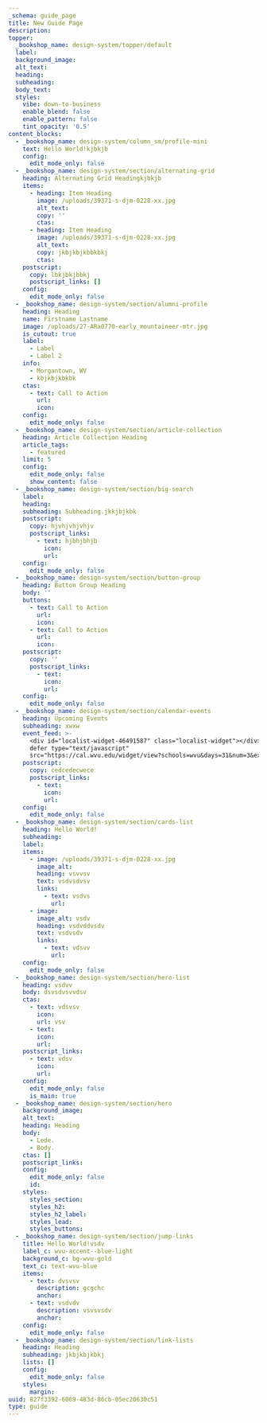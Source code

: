 ```yaml
---
_schema: guide_page
title: New Guide Page
description:
topper:
  _bookshop_name: design-system/topper/default
  label:
  background_image:
  alt_text:
  heading:
  subheading:
  body_text:
  styles:
    vibe: down-to-business
    enable_blend: false
    enable_pattern: false
    tint_opacity: '0.5'
content_blocks:
  - _bookshop_name: design-system/column_sm/profile-mini
    text: Hello World!kjbkjb
    config:
      edit_mode_only: false
  - _bookshop_name: design-system/section/alternating-grid
    heading: Alternating Grid Headingkjbkjb
    items:
      - heading: Item Heading
        image: /uploads/39371-s-djm-0228-xx.jpg
        alt_text:
        copy: ''
        ctas:
      - heading: Item Heading
        image: /uploads/39371-s-djm-0228-xx.jpg
        alt_text:
        copy: jkbjkbjkbbkbkj
        ctas:
    postscript:
      copy: lbkjbkjbbkj
      postscript_links: []
    config:
      edit_mode_only: false
  - _bookshop_name: design-system/section/alumni-profile
    heading: Heading
    name: Firstname Lastname
    image: /uploads/27-ARa0770-early_mountaineer-mtr.jpg
    is_cutout: true
    label:
      - Label
      - Label 2
    info:
      - Morgantown, WV
      - kbjkbjkbkbk
    ctas:
      - text: Call to Action
        url:
        icon:
    config:
      edit_mode_only: false
  - _bookshop_name: design-system/section/article-collection
    heading: Article Collection Heading
    article_tags:
      - featured
    limit: 5
    config:
      edit_mode_only: false
      show_content: false
  - _bookshop_name: design-system/section/big-search
    label:
    heading:
    subheading: Subheading.jkkjbjkbk
    postscript:
      copy: hjvhjvhjvhjv
      postscript_links:
        - text: hjbhjbhjb
          icon:
          url:
    config:
      edit_mode_only: false
  - _bookshop_name: design-system/section/button-group
    heading: Button Group Heading
    body: ''
    buttons:
      - text: Call to Action
        url:
        icon:
      - text: Call to Action
        url:
        icon:
    postscript:
      copy: ''
      postscript_links:
        - text:
          icon:
          url:
    config:
      edit_mode_only: false
  - _bookshop_name: design-system/section/calendar-events
    heading: Upcoming Events
    subheading: xwxw
    event_feed: >-
      <div id="localist-widget-46491587" class="localist-widget"></div><script
      defer type="text/javascript"
      src="https://cal.wvu.edu/widget/view?schools=wvu&days=31&num=3&experience=inperson&container=localist-widget-46491587&template=wvu-design-system-3-across"></script>
    postscript:
      copy: cedcedecwece
      postscript_links:
        - text:
          icon:
          url:
    config:
      edit_mode_only: false
  - _bookshop_name: design-system/section/cards-list
    heading: Hello World!
    subheading:
    label:
    items:
      - image: /uploads/39371-s-djm-0228-xx.jpg
        image_alt:
        heading: vsvvsv
        text: vsdvsdvsv
        links:
          - text: vsdvs
            url:
      - image:
        image_alt: vsdv
        heading: vsdvddvsdv
        text: vsdvsdv
        links:
          - text: vdsvv
            url:
    config:
      edit_mode_only: false
  - _bookshop_name: design-system/section/hero-list
    heading: vsdvv
    body: dsvsdvsvvdsv
    ctas:
      - text: vdsvsv
        icon:
        url: vsv
      - text:
        icon:
        url:
    postscript_links:
      - text: vdsv
        icon:
        url:
    config:
      edit_mode_only: false
      is_main: true
  - _bookshop_name: design-system/section/hero
    background_image:
    alt_text:
    heading: Heading
    body:
      - Lede.
      - Body.
    ctas: []
    postscript_links:
    config:
      edit_mode_only: false
      id:
    styles:
      styles_section:
      styles_h2:
      styles_h2_label:
      styles_lead:
      styles_buttons:
  - _bookshop_name: design-system/section/jump-links
    title: Hello World!vsdv
    label_c: wvu-accent--blue-light
    background_c: bg-wvu-gold
    text_c: text-wvu-blue
    items:
      - text: dvsvsv
        description: gcgchc
        anchor:
      - text: vsdvdv
        description: vsvsvsdv
        anchor:
    config:
      edit_mode_only: false
  - _bookshop_name: design-system/section/link-lists
    heading: Heading
    subheading: jkbjkbjkbkj
    lists: []
    config:
      edit_mode_only: false
    styles:
      margin:
uuid: 827f3392-6069-483d-86cb-05ec20630c51
type: guide
---
```

